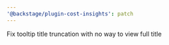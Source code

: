 ```yaml
---
'@backstage/plugin-cost-insights': patch
---
```


Fix tooltip title truncation with no way to view full title
